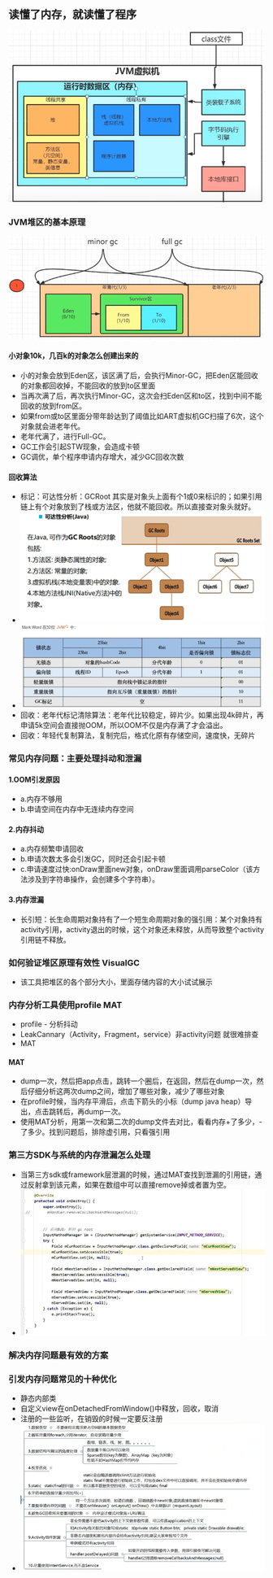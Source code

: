 ## 读懂了内存，就读懂了程序
![img.png](resource/运行时.png)

### JVM堆区的基本原理
![img.png](resource/堆区数据结构.png)
#### 小对象10k，几百k的对象怎么创建出来的
- 小的对象会放到Eden区，该区满了后，会执行Minor-GC，把Eden区能回收的对象都回收掉，不能回收的放到to区里面
- 当再次满了后，再次执行Minor-GC，这次会扫Eden区和to区，找到中间不能回收的放到from区。
- 如果from或to区里面分带年龄达到了阈值比如ART虚拟机GC扫描了6次，这个对象就会进老年代。
- 老年代满了，进行Full-GC。
- GC工作会引起STW现象，会造成卡顿
- GC调优，单个程序申请内存增大，减少GC回收次数
#### 回收算法
- 标记：可达性分析：GCRoot 其实是对象头上面有个1或0来标识的；如果引用链上有个对象放到了栈或方法区，他就不能回收。所以直接查对象头就好。
- ![img.png](resource/可达性分析.png)
- ![img.png](resource/对象头.png)
- 回收：老年代标记清除算法：老年代比较稳定，碎片少。如果出现4k碎片，再申请5k空间会直接抛OOM，所以OOM不仅是内存满了才会溢出。
- 回收：年轻代复制算法，复制完后，格式化原有存储空间，速度快，无碎片

### 常见内存问题：主要处理抖动和泄漏
#### 1.OOM引发原因
- a.内存不够用
- b.申请空间在内存中无连续内存空间
#### 2.内存抖动
- a.内存频繁申请回收
- b.申请次数太多会引发GC，同时还会引起卡顿
- c.申请速度过快:onDraw里面new对象，onDraw里面调用parseColor（该方法涉及到字符串操作，会创建多个字符串）。
#### 3.内存泄漏
- 长引短：长生命周期对象持有了一个短生命周期对象的强引用：某个对象持有activity引用，activity退出的时候，这个对象还未释放，从而导致整个activity引用链不释放。

### 如何验证堆区原理有效性 VisualGC
- 该工具把堆区的各个部分大小，里面存储内容的大小试试展示

### 内存分析工具使用profile MAT
- profile - 分析抖动
- LeakCannary（Activity，Fragment，service）非activity问题 就很难排查
- MAT
#### MAT 
- dump一次，然后把app点击，跳转一个圈后，在返回，然后在dump一次，然后仔细分析这两次dump之间，增加了哪些对象，减少了哪些对象
- 在profile时候，当内存平滑后，点击下箭头的小标（dump java heap）导出，点击跳转后，再dump一次。
- 使用MAT分析，用第一次和第二次的dump文件去对比，看看内存+了多少，-了多少。找到问题后，排除虚引用，只看强引用

### 第三方SDK与系统的内存泄漏怎么处理
- 当第三方sdk或framework层泄漏的时候，通过MAT查找到泄漏的引用链，通过反射拿到该元素，如果在数组中可以直接remove掉或者置为空。
- ![img.png](resource/反射修改系统sdk.png)

### 解决内存问题最有效的方案

### 引发内存问题常见的十种优化
- 静态内部类
- 自定义view在onDetachedFromWindow()中释放，回收，取消
- 注册的一些监听，在销毁的时候一定要反注册
- ![img.png](resource/引发内存问题常见的十种优化.png)